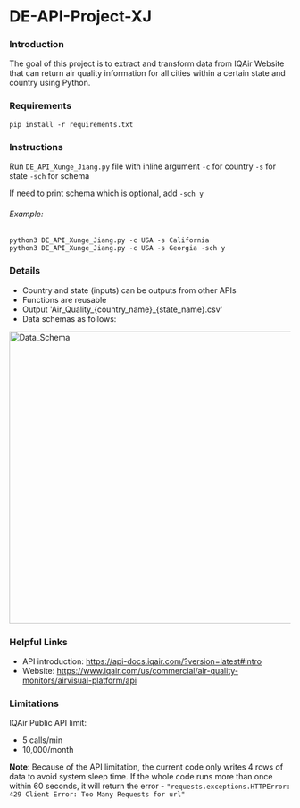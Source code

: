 # DE-API-Project-XJ

### Introduction

The goal of this project is to extract and transform data from IQAir Website that can return air quality information for all cities within a certain state and country using Python.

### Requirements
`pip install -r requirements.txt`

### Instructions

Run `DE_API_Xunge_Jiang.py` file with inline argument `-c` for country `-s` for state `-sch` for schema

If need to print schema which is optional, add `-sch y`

###### Example: 

`python3 DE_API_Xunge_Jiang.py -c USA -s California` <br /> 
`python3 DE_API_Xunge_Jiang.py -c USA -s Georgia -sch y`

### Details
+ Country and state (inputs) can be outputs from other APIs
+ Functions are reusable
+ Output 'Air_Quality_{country_name}_{state_name}.csv'
+ Data schemas as follows:

<img width="523" alt="Data_Schema" src="https://user-images.githubusercontent.com/39220278/183000245-39220282-d820-4a52-93fe-59e56b237e54.png">

### Helpful Links
- API introduction: https://api-docs.iqair.com/?version=latest#intro
- Website: https://www.iqair.com/us/commercial/air-quality-monitors/airvisual-platform/api

### Limitations

IQAir Public API limit:
- 5 calls/min
- 10,000/month

__Note__: 
Because of the API limitation, the current code only writes 4 rows of data to avoid system sleep time. If the whole code runs more than once within 60 seconds, it will return the error - `"requests.exceptions.HTTPError: 429 Client Error: Too Many Requests for url"`
